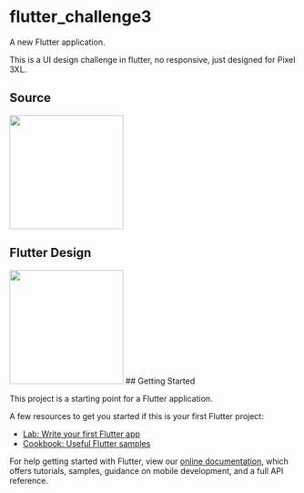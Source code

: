 # flutter_challenge3

A new Flutter application.

This is a UI design challenge in flutter, no responsive, just designed for Pixel 3XL.


## Source 

<img src="https://user-images.githubusercontent.com/52869805/69598808-a2637100-0fd8-11ea-9b37-107593e5d7a4.jpg" width=200> 

## Flutter Design

<img src="https://user-images.githubusercontent.com/52869805/69598811-a5f6f800-0fd8-11ea-8e59-6e98e9344143.png" width=200>
## Getting Started

This project is a starting point for a Flutter application.

A few resources to get you started if this is your first Flutter project:

- [Lab: Write your first Flutter app](https://flutter.dev/docs/get-started/codelab)
- [Cookbook: Useful Flutter samples](https://flutter.dev/docs/cookbook)

For help getting started with Flutter, view our
[online documentation](https://flutter.dev/docs), which offers tutorials,
samples, guidance on mobile development, and a full API reference.
